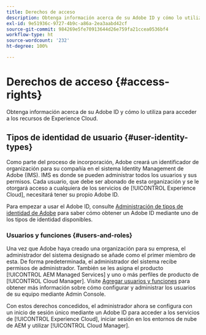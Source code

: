 ```yaml
---
title: Derechos de acceso
description: Obtenga información acerca de su Adobe ID y cómo lo utiliza para acceder a los recursos de Experience Cloud.
exl-id: 9e51936c-9727-4b9c-a86a-2ea3aabd42cf
source-git-commit: 984269e5fe70913644d26e759fa21ccea0536bf4
workflow-type: ht
source-wordcount: '232'
ht-degree: 100%

---
```



# Derechos de acceso {#access-rights}

Obtenga información acerca de su Adobe ID y cómo lo utiliza para acceder a los recursos de Experience Cloud.

## Tipos de identidad de usuario {#user-identity-types}

Como parte del proceso de incorporación, Adobe creará un identificador de organización para su compañía en el sistema Identity Management de Adobe (IMS). IMS es donde se pueden administrar todos los usuarios y sus permisos. Cada usuario, que debe ser abonado de esta organización y se le otorgará acceso a cualquiera de los servicios de [!UICONTROL Experience Cloud], necesitará tener su propio Adobe ID.

Para empezar a usar el Adobe ID, consulte [Administración de tipos de identidad de Adobe](https://helpx.adobe.com/es/enterprise/using/identity.html) para saber cómo obtener un Adobe ID mediante uno de los tipos de identidad disponibles.

### Usuarios y funciones {#users-and-roles}

Una vez que Adobe haya creado una organización para su empresa, el administrador del sistema designado se añade como el primer miembro de esta. De forma predeterminada, el administrador del sistema recibe permisos de administrador. También se les asigna el producto [!UICONTROL AEM Managed Services] y uno o más perfiles de producto de [!UICONTROL Cloud Manager]. Visite [Agregar usuarios y funciones](/help/requirements/users-and-roles.md) para obtener más información sobre cómo configurar y administrar los usuarios de su equipo mediante Admin Console.

Con estos derechos concedidos, el administrador ahora se configura con un inicio de sesión único mediante un Adobe ID para acceder a los servicios de [!UICONTROL Experience Cloud], iniciar sesión en los entornos de nube de AEM y utilizar [!UICONTROL Cloud Manager].

